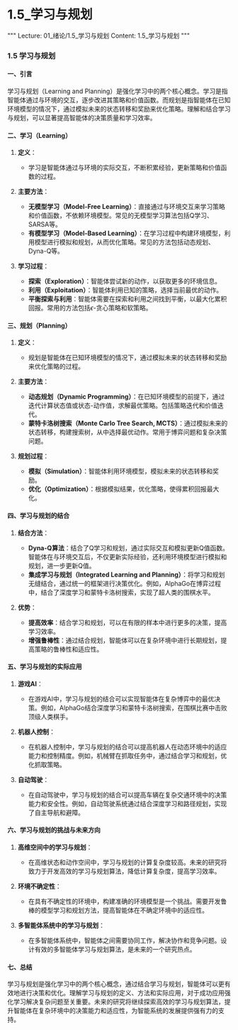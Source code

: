 # 1.5_学习与规划

"""
Lecture: 01_绪论/1.5_学习与规划
Content: 1.5_学习与规划
"""

### 1.5 学习与规划

#### 一、引言
学习与规划（Learning and Planning）是强化学习中的两个核心概念。学习是指智能体通过与环境的交互，逐步改进其策略和价值函数。而规划是指智能体在已知环境模型的情况下，通过模拟未来的状态转移和奖励来优化策略。理解和结合学习与规划，可以显著提高智能体的决策质量和学习效率。

#### 二、学习（Learning）

1. **定义**：
   - 学习是智能体通过与环境的实际交互，不断积累经验，更新策略和价值函数的过程。

2. **主要方法**：
   - **无模型学习（Model-Free Learning）**：直接通过与环境交互来学习策略和价值函数，不依赖环境模型。常见的无模型学习算法包括Q学习、SARSA等。
   - **有模型学习（Model-Based Learning）**：在学习过程中构建环境模型，利用模型进行模拟和规划，从而优化策略。常见的方法包括动态规划、Dyna-Q等。

3. **学习过程**：
   - **探索（Exploration）**：智能体尝试新的动作，以获取更多的环境信息。
   - **利用（Exploitation）**：智能体利用已知的策略，选择当前最优的动作。
   - **平衡探索与利用**：智能体需要在探索和利用之间找到平衡，以最大化累积回报。常用的方法包括$\epsilon$-贪心策略和软策略。

#### 三、规划（Planning）

1. **定义**：
   - 规划是智能体在已知环境模型的情况下，通过模拟未来的状态转移和奖励来优化策略的过程。

2. **主要方法**：
   - **动态规划（Dynamic Programming）**：在已知环境模型的前提下，通过迭代计算状态值或状态-动作值，求解最优策略。包括策略迭代和价值迭代。
   - **蒙特卡洛树搜索（Monte Carlo Tree Search, MCTS）**：通过模拟未来的状态转移，构建搜索树，从中选择最优动作。常用于博弈问题和复杂决策问题。

3. **规划过程**：
   - **模拟（Simulation）**：智能体利用环境模型，模拟未来的状态转移和奖励。
   - **优化（Optimization）**：根据模拟结果，优化策略，使得累积回报最大化。

#### 四、学习与规划的结合

1. **结合方法**：
   - **Dyna-Q算法**：结合了Q学习和规划，通过实际交互和模拟更新Q值函数。智能体在与环境交互后，不仅更新实际经验，还利用环境模型进行模拟和规划，进一步更新Q值。
   - **集成学习与规划（Integrated Learning and Planning）**：将学习和规划无缝结合，通过统一的框架进行决策优化。例如，AlphaGo在博弈过程中，结合了深度学习和蒙特卡洛树搜索，实现了超人类的围棋水平。

2. **优势**：
   - **提高效率**：结合学习和规划，可以在有限的样本中进行更多的决策，提高学习效率。
   - **增强鲁棒性**：通过结合规划，智能体可以在复杂环境中进行长期规划，提高策略的鲁棒性和适应性。

#### 五、学习与规划的实际应用

1. **游戏AI**：
   - 在游戏AI中，学习与规划的结合可以实现智能体在复杂博弈中的最优决策。例如，AlphaGo结合深度学习和蒙特卡洛树搜索，在围棋比赛中击败顶级人类棋手。

2. **机器人控制**：
   - 在机器人控制中，学习与规划的结合可以提高机器人在动态环境中的适应能力和控制精度。例如，机械臂在抓取任务中，通过结合学习和规划，优化抓取策略。

3. **自动驾驶**：
   - 在自动驾驶中，学习与规划的结合可以提高车辆在复杂交通环境中的决策能力和安全性。例如，自动驾驶系统通过结合深度学习和路径规划，实现了自主导航和避障。

#### 六、学习与规划的挑战与未来方向

1. **高维空间中的学习与规划**：
   - 在高维状态和动作空间中，学习与规划的计算复杂度较高。未来的研究将致力于开发高效的学习与规划算法，降低计算复杂度，提高学习效率。

2. **环境不确定性**：
   - 在具有不确定性的环境中，构建准确的环境模型是一个挑战。需要开发鲁棒的模型学习和规划方法，提高智能体在不确定环境中的适应性。

3. **多智能体系统中的学习与规划**：
   - 在多智能体系统中，智能体之间需要协同工作，解决协作和竞争问题。设计有效的多智能体学习与规划算法，是未来的一个研究热点。

#### 七、总结
学习与规划是强化学习中的两个核心概念，通过结合学习与规划，智能体可以更有效地进行决策和优化。理解学习与规划的定义、方法和实际应用，对于成功应用强化学习解决复杂问题至关重要。未来的研究将继续探索高效的学习与规划算法，提升智能体在复杂环境中的决策能力和适应性，为智能系统的发展提供强有力的支持。